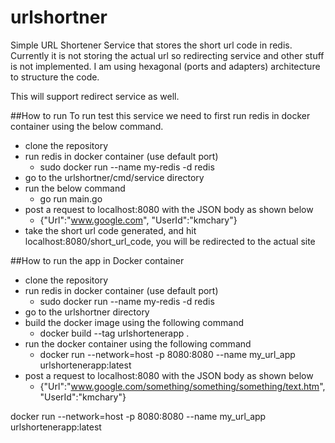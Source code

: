 # urlshortner
Simple URL Shortener Service that stores the short url code in redis. Currently it is not storing the actual url so
redirecting service and other stuff is not implemented. I am using hexagonal (ports and adapters) architecture to 
structure the code. 

This will support redirect service as well.




##How to run
To run test this service we need to first run redis in docker container using the below command.

* clone the repository
* run redis in docker container (use default port)
  * sudo docker run --name my-redis -d redis
* go to the urlshortner/cmd/service directory
* run the below command 
  * go run main.go
* post  a request to localhost:8080 with the JSON body as shown below
  * {"Url":"www.google.com", "UserId":"kmchary"}
* take the short url code generated, and hit localhost:8080/short_url_code, you will be redirected
to the actual site


##How to run the app in Docker container
* clone the repository
* run redis in docker container (use default port)
  * sudo docker run --name my-redis -d redis
* go to the urlshortner directory
* build the docker image using the following command
  * docker build --tag urlshortenerapp .
* run the docker container using the following command
  * docker run --network=host -p 8080:8080 --name my_url_app urlshortenerapp:latest
* post  a request to localhost:8080 with the JSON body as shown below
  * {"Url":"www.google.com/something/something/something/text.htm", "UserId":"kmchary"}

docker run --network=host -p 8080:8080 --name my_url_app urlshortenerapp:latest
